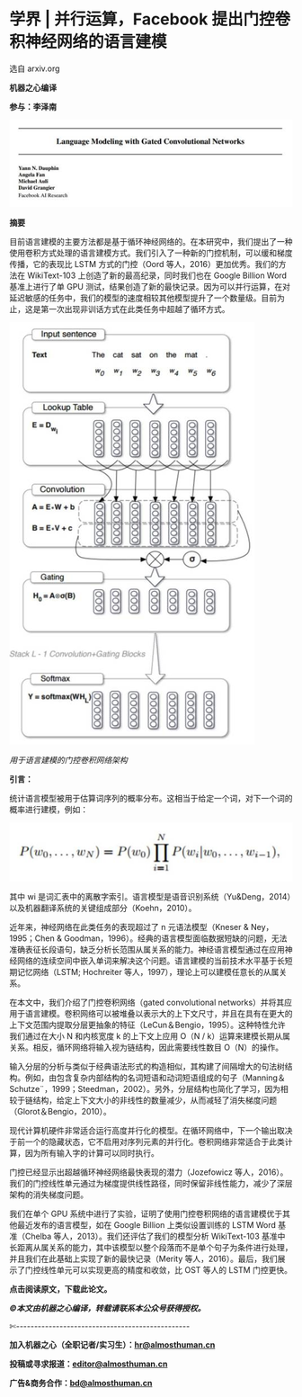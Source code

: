 # 学界 | 并行运算，Facebook 提出门控卷积神经网络的语言建模

选自 arxiv.org

**机器之心编译**

**参与：李泽南**

![](img/d5a7d874652d1940ecba2793fd7a6d00.jpg)

**摘要**

目前语言建模的主要方法都是基于循环神经网络的。在本研究中，我们提出了一种使用卷积方式处理的语言建模方式。我们引入了一种新的门控机制，可以缓和梯度传播，它的表现比 LSTM 方式的门控（Oord 等人，2016）更加优秀。我们的方法在 WikiText-103 上创造了新的最高纪录，同时我们也在 Google Billion Word 基准上进行了单 GPU 测试，结果创造了新的最快记录。因为可以并行运算，在对延迟敏感的任务中，我们的模型的速度相较其他模型提升了一个数量级。目前为止，这是第一次出现非训话方式在此类任务中超越了循环方式。

![](img/372995666d72ae0850bd1f7658641d9b.jpg)

*用于语言建模的门控卷积网络架构*

**引言：**

统计语言模型被用于估算词序列的概率分布。这相当于给定一个词，对下一个词的概率进行建模，例如：

![](img/1a52f7c876760bc25d95bac6e548b6cc.jpg) 

其中 wi 是词汇表中的离散字索引。语言模型是语音识别系统（Yu&Deng，2014）以及机器翻译系统的关键组成部分（Koehn，2010）。

近年来，神经网络在此类任务的表现超过了 n 元语法模型（Kneser & Ney，1995；Chen & Goodman，1996）。经典的语言模型面临数据短缺的问题，无法准确表征长段语句，缺乏分析长范围从属关系的能力。神经语言模型通过在应用神经网络的连续空间中嵌入单词来解决这个问题。语言建模的当前技术水平基于长短期记忆网络（LSTM; Hochreiter 等人，1997），理论上可以建模任意长的从属关系。

在本文中，我们介绍了门控卷积网络（gated convolutional networks）并将其应用于语言建模。卷积网络可以被堆叠以表示大的上下文尺寸，并且在具有在更大的上下文范围内提取分层更抽象的特征（LeCun＆Bengio，1995）。这种特性允许我们通过在大小 N 和内核宽度 k 的上下文上应用 O（N / k）运算来建模长期从属关系。相反，循环网络将输入视为链结构，因此需要线性数目 O（N）的操作。

输入分层的分析与类似于经典语法形式的构造相似，其构建了间隔增大的句法树结构。例如，由包含复杂内部结构的名词短语和动词短语组成的句子（Manning＆Schutze¨，1999；Steedman，2002）。另外，分层结构也简化了学习，因为相较于链结构，给定上下文大小的非线性的数量减少，从而减轻了消失梯度问题（Glorot＆Bengio，2010）。

现代计算机硬件非常适合运行高度并行化的模型。在循环网络中，下一个输出取决于前一个的隐藏状态，它不启用对序列元素的并行化。卷积网络非常适合于此类计算，因为所有输入字的计算可以同时执行。

门控已经显示出超越循环神经网络最快表现的潜力（Jozefowicz 等人，2016）。我们的门控线性单元通过为梯度提供线性路径，同时保留非线性能力，减少了深层架构的消失梯度问题。

我们在单个 GPU 系统中进行了实验，证明了使用门控卷积网络的语言建模优于其他最近发布的语言模型，如在 Google Billion 上类似设置训练的 LSTM Word 基准（Chelba 等人，2013）。我们还评估了我们的模型分析 WikiText-103 基准中长距离从属关系的能力，其中该模型以整个段落而不是单个句子为条件进行处理，并且我们在此基础上实现了新的最快记录（Merity 等人，2016）。最后，我们展示了门控线性单元可以实现更高的精度和收敛，比 OST 等人的 LSTM 门控更快。

**点击阅读原文，下载此论文。**

***©本文由机器之心编译，***转载请联系本公众号获得授权***。***

✄------------------------------------------------

**加入机器之心（全职记者/实习生）：hr@almosthuman.cn**

**投稿或寻求报道：editor@almosthuman.cn**

**广告&商务合作：bd@almosthuman.cn**